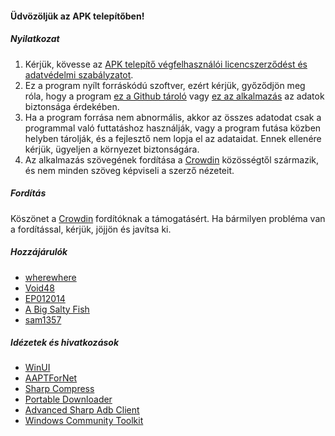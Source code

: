 #### Üdvözöljük az APK telepítőben!

##### Nyilatkozat
1. Kérjük, kövesse az [APK telepítő végfelhasználói licencszerződést és adatvédelmi szabályzatot](https://github.com/Paving-Base/APK-Installer/blob/main/Privacy.md).
2. Ez a program nyílt forráskódú szoftver, ezért kérjük, győződjön meg róla, hogy a program [ez a Github tároló](https://github.com/Paving-Base/APK-Installer) vagy [ez az alkalmazás](https://apps.microsoft.com/store/detail/9P2JFQ43FPPG) az adatok biztonsága érdekében.
3. Ha a program forrása nem abnormális, akkor az összes adatodat csak a programmal való futtatáshoz használják, vagy a program futása közben helyben tárolják, és a fejlesztő nem lopja el az adataidat. Ennek ellenére kérjük, ügyeljen a környezet biztonságára.
4. Az alkalmazás szövegének fordítása a [Crowdin](https://crowdin.com/project/APKInstaller "Crowdin") közösségtől származik, és nem minden szöveg képviseli a szerző nézeteit.

##### Fordítás
Köszönet a [Crowdin](https://crowdin.com/project/APKInstaller "Crowdin") fordítóknak a támogatásért. Ha bármilyen probléma van a fordítással, kérjük, jöjjön és javítsa ki.

##### Hozzájárulók
- [wherewhere](https://github.com/wherewhere)
- [Void48](https://github.com/Void48)
- [EP012014](https://github.com/EP012014)
- [A Big Salty Fish](https://github.com/bigsaltyfishes)
- [sam1357](https://github.com/sam1357)

##### Idézetek és hivatkozások
- [WinUI](https://github.com/microsoft/microsoft-ui-xaml "WinUI")
- [AAPTForNet](https://github.com/canheo136/QuickLook.Plugin.ApkViewer "AAPTForNet")
- [Sharp Compress](https://github.com/adamhathcock/sharpcompress "Sharp Compress")
- [Portable Downloader](https://github.com/madnik7/PortableDownloader "Portable Downloader")
- [Advanced Sharp Adb Client](https://github.com/yungd1plomat/AdvancedSharpAdbClient "Advanced Sharp Adb Client")
- [Windows Community Toolkit](https://github.com/CommunityToolkit/WindowsCommunityToolkit "Windows Community Toolkit")